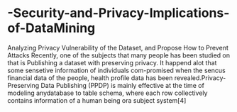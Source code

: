 # -Security-and-Privacy-Implications-of-DataMining
Analyzing Privacy Vulnerability of the Dataset, and Propose How to Prevent Attacks
Recently, one of the subjects that many people has been studied on that is Publishing a dataset with preserving privacy.  It happend alot that some sensetive information of individuals com-promised when the sencus financial data of the people,  health profile data has been revealed.Privacy-Preserving  Data  Publishing  (PPDP)  is  mainly  effective  at  the  time  of  modeling  anydatabase to table schema, where each row collectively contains information of a human being ora subject system[4]
